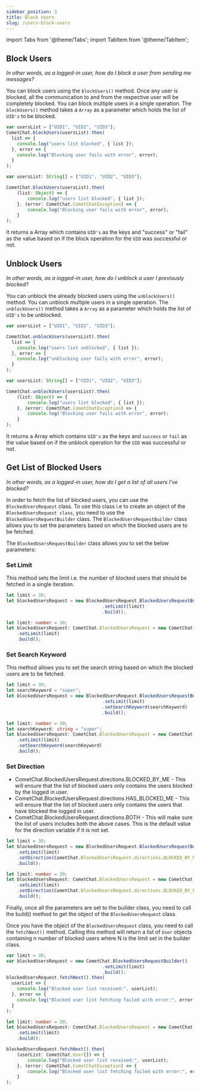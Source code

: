 ```yaml
---
sidebar_position: 3
title: Block Users
slug: /users-block-users
---
```


import Tabs from '@theme/Tabs';
import TabItem from '@theme/TabItem';


## Block Users

_In other words, as a logged-in user, how do I block a user from sending me messages?_

You can block users using the `blockUsers()` method.  Once any user is blocked, all the communication to and from the respective user will be completely blocked. You can block multiple users in a single operation. The `blockUsers()` method takes a `Array` as a parameter which holds the list of `UID's` to be blocked.

<Tabs>
<TabItem value="1" label="Javascript">

```javascript
var usersList = ["UID1", "UID2", "UID3"];
CometChat.blockUsers(usersList).then(
  list => {
    console.log("users list blocked", { list });
  }, error => {
    console.log("Blocking user fails with error", error);
  }
);
```

</TabItem>

<TabItem value="2" label="Typescript">

```typescript
var usersList: String[] = ["UID1", "UID2", "UID3"];

CometChat.blockUsers(usersList).then(
    (list: Object) => {
        console.log("users list blocked", { list });
    }, (error: CometChat.CometChatException) => {
        console.log("Blocking user fails with error", error);
    }
);
```

</TabItem>
</Tabs>



It returns a Array which contains `UID's` as the keys and "success" or "fail" as the value based on if the block operation for the `UID` was successful or not.

## Unblock Users

_In other words, as a logged-in user, how do I unblock a user I previously blocked?_

You can unblock the already blocked users using the `unblockUsers()` method. You can unblock multiple users in a single operation. The `unblockUsers()` method takes a `Array` as a parameter which holds the list of `UID's` to be unblocked.

<Tabs>
<TabItem value="1" label="Javascript">

```javascript
var usersList = ["UID1", "UID2", "UID3"];

CometChat.unblockUsers(usersList).then(
  list => {
    console.log("users list unblocked", { list });
  }, error => {
    console.log("unblocking user fails with error", error);
  }
);
```

</TabItem>

<TabItem value="2" label="Typescript">

```typescript
var usersList: String[] = ["UID1", "UID2", "UID3"];

CometChat.unblockUsers(usersList).then(
    (list: Object) => {
        console.log("users list blocked", { list });
    }, (error: CometChat.CometChatException) => {
        console.log("Blocking user fails with error", error);
    }
);
```

</TabItem>
</Tabs>




It returns a Array which contains `UID's` as the keys and `success` or `fail` as the value based on if the unblock operation for the `UID` was successful or not.

## Get List of Blocked Users

_In other words, as a logged-in user, how do I get a list of all users I've blocked?_

In order to fetch the list of blocked users, you can use the `BlockedUsersRequest` class. To use this class i.e to create an object of the `BlockedUsersRequest class`, you need to use the `BlockedUsersRequestBuilder` class. The `BlockedUsersRequestBuilder` class allows you to set the parameters based on which the blocked users are to be fetched.

The `BlockedUsersRequestBuilder` class allows you to set the below parameters:

### Set Limit

This method sets the limit i.e. the number of blocked users that should be fetched in a single iteration.

<Tabs>
<TabItem value="1" label="Javascript">

```javascript
let limit = 30;
let blockedUsersRequest = new BlockedUsersRequest.BlockedUsersRequestBuilder()
                    				.setLimit(limit)
                    				.build();
```

</TabItem>

<TabItem value="2" label="Typescript">

```typescript
let limit: number = 30;
let blockedUsersRequest: CometChat.BlockedUsersRequest = new CometChat.BlockedUsersRequestBuilder()
    .setLimit(limit)
    .build();
```

</TabItem>
</Tabs>



### Set Search Keyword

This method allows you to set the search string based on which the blocked users are to be fetched.

<Tabs>
<TabItem value="1" label="Javascript">

```javascript
let limit = 30;
let searchKeyword = "super";
let blockedUsersRequest = new BlockedUsersRequest.BlockedUsersRequestBuilder()
                    				.setLimit(limit)
                    				.setSearchKeyword(searchKeyword)
                    				.build();
```

</TabItem>

<TabItem value="2" label="Typescript">

```typescript
let limit: number = 30;
let searchKeyword: string = "super";
let blockedUsersRequest: CometChat.BlockedUsersRequest = new CometChat.BlockedUsersRequestBuilder()
    .setLimit(limit)
    .setSearchKeyword(searchKeyword)
    .build();
```

</TabItem>
</Tabs>




### Set Direction

- CometChat.BlockedUsersRequest.directions.BLOCKED_BY_ME - This will ensure that the list of blocked users only contains the users blocked by the logged in user.
- CometChat.BlockedUsersRequest.directions.HAS_BLOCKED_ME - This will ensure that the list of blocked users only contains the users that have blocked the logged in user.
- CometChat.BlockedUsersRequest.directions.BOTH - This will make sure the list of users includes both the above cases. This is the default value for the direction variable if it is not set.

<Tabs>
<TabItem value="1" label="Javascript">

```javascript
let limit = 30;
let blockedUsersRequest = new BlockedUsersRequest.BlockedUsersRequestBuilder()
    .setLimit(limit)
    .setDirection(CometChat.BlockedUsersRequest.directions.BLOCKED_BY_ME)
    .build();
```

</TabItem>

<TabItem value="2" label="Typescript">

```typescript
let limit: number = 30;
let blockedUsersRequest: CometChat.BlockedUsersRequest = new CometChat.BlockedUsersRequestBuilder()
    .setLimit(limit)
    .setDirection(CometChat.BlockedUsersRequest.directions.BLOCKED_BY_ME)
    .build();
```

</TabItem>
</Tabs>


Finally, once all the parameters are set to the builder class, you need to call the build() method to get the object of the `BlockedUsersRequest` class.

Once you have the object of the `BlockedUsersRequest` class, you need to call the `fetchNext()` method. Calling this method will return a list of `User` objects containing n number of blocked users where N is the limit set in the builder class.

<Tabs>
<TabItem value="1" label="Javascript">

```javascript
var limit = 30;
var blockedUsersRequest = new CometChat.BlockedUsersRequestBuilder()
                    				.setLimit(limit)
                    				.build();
blockedUsersRequest.fetchNext().then(
  userList => {
    console.log("Blocked user list received:", userList);
  }, error => {
    console.log("Blocked user list fetching failed with error:", error);
  }
);
```

</TabItem>

<TabItem value="2" label="Typescript">

```typescript
let limit: number = 30;
let blockedUsersRequest: CometChat.BlockedUsersRequest = new CometChat.BlockedUsersRequestBuilder()
    .setLimit(limit)
    .build();

blockedUsersRequest.fetchNext().then(
    (userList: CometChat.User[]) => {
        console.log("Blocked user list received:", userList);
    }, (error: CometChat.CometChatException) => {
        console.log("Blocked user list fetching failed with error:", error);
    }
);
```

</TabItem>
</Tabs>



